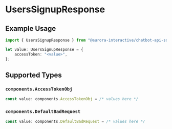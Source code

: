 # UsersSignupResponse

## Example Usage

```typescript
import { UsersSignupResponse } from "@aurora-interactive/chatbot-api-sdk/models/operations";

let value: UsersSignupResponse = {
    accessToken: "<value>",
};
```

## Supported Types

### `components.AccessTokenObj`

```typescript
const value: components.AccessTokenObj = /* values here */
```

### `components.DefaultBadRequest`

```typescript
const value: components.DefaultBadRequest = /* values here */
```

